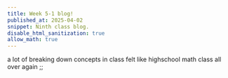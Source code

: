 ```yaml
---
title: Week 5-1 blog!
published_at: 2025-04-02
snippet: Ninth class blog. 
disable_html_sanitization: true
allow_math: true
---
```


a lot of breaking down concepts in class
felt like highschool math class all over again ;;